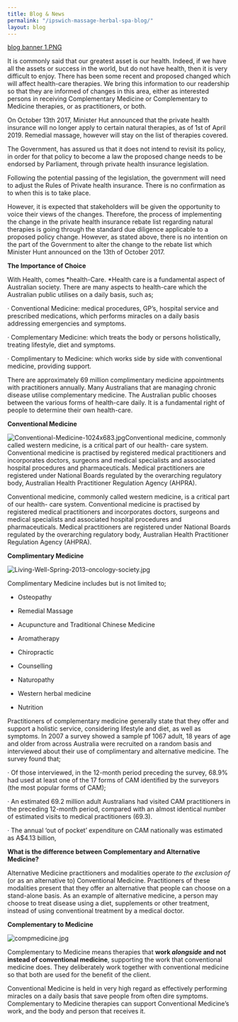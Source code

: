 ```yaml
---
title: Blog & News
permalink: "/ipswich-massage-herbal-spa-blog/"
layout: blog
---
```


[blog banner 1.PNG](/uploads/blog%20banner%201.PNG)

It is commonly said that our greatest asset is our health. Indeed, if we have all the assets or success in the world, but do not have health, then it is very difficult to enjoy. There has been some recent and proposed changed which will affect health-care therapies. We bring this information to our readership so that they are informed of changes in this area, either as interested persons in receiving Complementary Medicine or Complementary to Medicine therapies, or as practitioners, or both.

On October 13th 2017, Minister Hut announced that the private health insurance will no longer apply to certain natural therapies, as of 1st of April 2019. Remedial massage, however will stay on the list of therapies covered.

The Government, has assured us that it does not intend to revisit its policy, in order for that policy to become a law the proposed change needs to be endorsed by Parliament, through private health insurance legislation.

Following the potential passing of the legislation, the government will need to adjust the Rules of Private health insurance. There is no confirmation as to when this is to take place.

However, it is expected that stakeholders will be given the opportunity to voice their views of the changes. Therefore, the process of implementing the change in the private health insurance rebate list regarding natural therapies is going through the standard due diligence applicable to a proposed policy change. However, as stated above, there is no intention on the part of the Government to alter the change to the rebate list which Minister Hunt announced on the 13th of October 2017.

**The Importance of Choice**

With Health, comes *health-Care. *Health care is a fundamental aspect of Australian society. There are many aspects to health-care which the Australian public utilises on a daily basis, such as;

· Conventional Medicine: medical procedures, GP’s, hospital service and prescribed medications, which performs miracles on a daily basis addressing emergencies and symptoms.

· Complementary Medicine: which treats the body or persons holistically, treating lifestyle, diet and symptoms.

· Complimentary to Medicine: which works side by side with conventional medicine, providing support.

There are approximately 69 million complimentary medicine appointments with practitioners annually. Many Australians that are managing chronic disease utilise complementary medicine. The Australian public chooses between the various forms of health-care daily. It is a fundamental right of people to determine their own health-care.

**Conventional Medicine**

![Conventional-Medicine-1024x683.jpg](/uploads/Conventional-Medicine-1024x683.jpg)Conventional medicine, commonly called western medicine, is a critical part of our health- care system. Conventional medicine is practised by registered medical practitioners and incorporates doctors, surgeons and medical specialists and associated hospital procedures and pharmaceuticals. Medical practitioners are registered under National Boards regulated by the overarching regulatory body, Australian Health Practitioner Regulation Agency (AHPRA).

Conventional medicine, commonly called western medicine, is a critical part of our health- care system. Conventional medicine is practised by registered medical practitioners and incorporates doctors, surgeons and medical specialists and associated hospital procedures and pharmaceuticals. Medical practitioners are registered under National Boards regulated by the overarching regulatory body, Australian Health Practitioner Regulation Agency (AHPRA).

**Complimentary Medicine**

![Living-Well-Spring-2013-oncology-society.jpg](/uploads/Living-Well-Spring-2013-oncology-society.jpg)

Complimentary Medicine includes but is not limited to;

- Osteopathy

- Remedial Massage

- Acupuncture and Traditional Chinese Medicine

- Aromatherapy

- Chiropractic

- Counselling

- Naturopathy

- Western herbal medicine

- Nutrition

Practitioners of complementary medicine generally state that they offer and support a holistic service, considering lifestyle and diet, as well as symptoms. In 2007 a survey showed a sample pf 1067 adult, 18 years of age and older from across Australia were recruited on a random basis and interviewed about their use of complimentary and alternative medicine. The survey found that;

· Of those interviewed, in the 12-month period preceding the survey, 68.9% had used at least one of the 17 forms of CAM identified by the surveyors (the most popular forms of CAM);

· An estimated 69.2 million adult Australians had visited CAM practitioners in the preceding 12-month period, compared with an almost identical number of estimated visits to medical practitioners (69.3).

· The annual ‘out of pocket’ expenditure on CAM nationally was estimated as A\$4.13 billion,

**What is the difference between Complementary and Alternative Medicine?**

Alternative Medicine practitioners and modalities operate _to the exclusion of_ (or as an alternative to) Conventional Medicine. Practitioners of these modalities present that they offer an alternative that people can choose on a stand-alone basis. As an example of alternative medicine, a person may choose to treat disease using a diet, supplements or other treatment, instead of using conventional treatment by a medical doctor.

**Complementary to Medicine**

![compmedicine.jpg](/uploads/compmedicine.jpg)

Complementary to Medicine means therapies that **work _alongside_ and not instead of conventional medicine**, supporting the work that conventional medicine does. They deliberately work together with conventional medicine so that both are used for the benefit of the client.

Conventional Medicine is held in very high regard as effectively performing miracles on a daily basis that save people from often dire symptoms. Complementary to Medicine therapies can support Conventional Medicine’s work, and the body and person that receives it.
